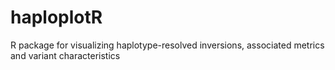 # haploplotR
R package for visualizing haplotype-resolved inversions, associated metrics and variant characteristics
